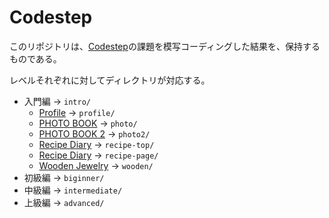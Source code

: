 # Codestep

このリポジトリは、[Codestep](https://code-step.com/)の課題を模写コーディングした結果を、保持するものである。

レベルそれぞれに対してディレクトリが対応する。
- 入門編 -> `intro/`
  - [Profile](https://code-step.com/profile-menu/) -> `profile/`
  - [PHOTO BOOK](https://code-step.com/photo-menu/) -> `photo/`
  - [PHOTO BOOK 2](https://code-step.com/photo2-menu/) -> `photo2/`
  - [Recipe Diary](https://code-step.com/recipe-menu/) -> `recipe-top/`
  - [Recipe Diary](https://code-step.com/recipe2-menu/) -> `recipe-page/`
  - [Wooden Jewelry](https://code-step.com/brand-menu/) -> `wooden/`
- 初級編 -> `biginner/`
- 中級編 -> `intermediate/`
- 上級編 -> `advanced/`